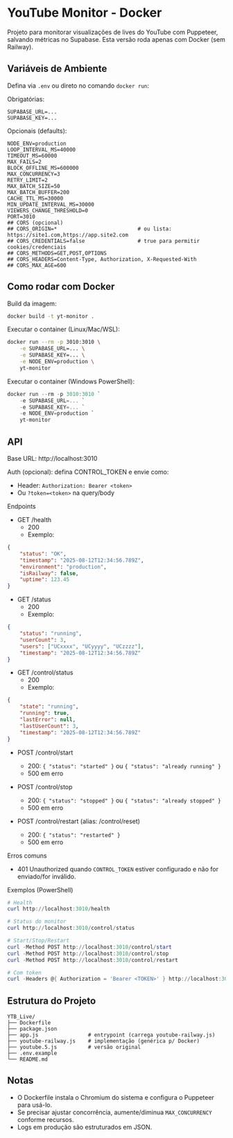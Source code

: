 # YouTube Monitor - Docker

Projeto para monitorar visualizações de lives do YouTube com Puppeteer, salvando métricas no Supabase. Esta versão roda apenas com Docker (sem Railway).

## Variáveis de Ambiente

Defina via `.env` ou direto no comando `docker run`:

Obrigatórias:
```
SUPABASE_URL=...
SUPABASE_KEY=...
```

Opcionais (defaults):
```
NODE_ENV=production
LOOP_INTERVAL_MS=40000
TIMEOUT_MS=60000
MAX_FAILS=2
BLOCK_OFFLINE_MS=600000
MAX_CONCURRENCY=3
RETRY_LIMIT=2
MAX_BATCH_SIZE=50
MAX_BATCH_BUFFER=200
CACHE_TTL_MS=30000
MIN_UPDATE_INTERVAL_MS=30000
VIEWERS_CHANGE_THRESHOLD=0
PORT=3010
## CORS (opcional)
## CORS_ORIGIN=*                          # ou lista: https://site1.com,https://app.site2.com
## CORS_CREDENTIALS=false                 # true para permitir cookies/credenciais
## CORS_METHODS=GET,POST,OPTIONS
## CORS_HEADERS=Content-Type, Authorization, X-Requested-With
## CORS_MAX_AGE=600
```

## Como rodar com Docker

Build da imagem:
```bash
docker build -t yt-monitor .
```

Executar o container (Linux/Mac/WSL):
```bash
docker run --rm -p 3010:3010 \
	-e SUPABASE_URL=... \
	-e SUPABASE_KEY=... \
	-e NODE_ENV=production \
	yt-monitor
```

Executar o container (Windows PowerShell):
```powershell
docker run --rm -p 3010:3010 `
	-e SUPABASE_URL=... `
	-e SUPABASE_KEY=... `
	-e NODE_ENV=production `
	yt-monitor
```

## API

Base URL: http://localhost:3010

Auth (opcional): defina CONTROL_TOKEN e envie como:
- Header: `Authorization: Bearer <token>`
- Ou `?token=<token>` na query/body

Endpoints
- GET /health
	- 200
	- Exemplo:
```json
{
	"status": "OK",
	"timestamp": "2025-08-12T12:34:56.789Z",
	"environment": "production",
	"isRailway": false,
	"uptime": 123.45
}
```

- GET /status
	- 200
	- Exemplo:
```json
{
	"status": "running",
	"userCount": 3,
	"users": ["UCxxxx", "UCyyyy", "UCzzzz"],
	"timestamp": "2025-08-12T12:34:56.789Z"
}
```

- GET /control/status
	- 200
	- Exemplo:
```json
{
	"state": "running",
	"running": true,
	"lastError": null,
	"lastUserCount": 3,
	"timestamp": "2025-08-12T12:34:56.789Z"
}
```

- POST /control/start
	- 200: `{ "status": "started" }` ou `{ "status": "already running" }`
	- 500 em erro

- POST /control/stop
	- 200: `{ "status": "stopped" }` ou `{ "status": "already stopped" }`
	- 500 em erro

- POST /control/restart (alias: /control/reset)
	- 200: `{ "status": "restarted" }`
	- 500 em erro

Erros comuns
- 401 Unauthorized quando `CONTROL_TOKEN` estiver configurado e não for enviado/for inválido.

Exemplos (PowerShell)
```powershell
# Health
curl http://localhost:3010/health

# Status do monitor
curl http://localhost:3010/control/status

# Start/Stop/Restart
curl -Method POST http://localhost:3010/control/start
curl -Method POST http://localhost:3010/control/stop
curl -Method POST http://localhost:3010/control/restart

# Com token
curl -Headers @{ Authorization = 'Bearer <TOKEN>' } http://localhost:3010/control/status
```

## Estrutura do Projeto

```
YTB_Live/
├── Dockerfile
├── package.json
├── app.js                # entrypoint (carrega youtube-railway.js)
├── youtube-railway.js    # implementação (genérica p/ Docker)
├── youtube.5.js          # versão original
├── .env.example
└── README.md
```

## Notas
- O Dockerfile instala o Chromium do sistema e configura o Puppeteer para usá-lo.
- Se precisar ajustar concorrência, aumente/diminua `MAX_CONCURRENCY` conforme recursos.
- Logs em produção são estruturados em JSON.
